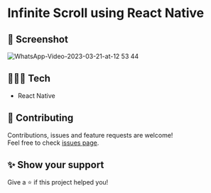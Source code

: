 # Infinite Scroll using React Native

## 📸 Screenshot

![WhatsApp-Video-2023-03-21-at-12 53 44](https://user-images.githubusercontent.com/115879524/226665959-2d46ba8a-49da-4e28-9a07-6696799c2a32.gif)

## 👨🏻‍💻 Tech

* React Native

## 🤝 Contributing

Contributions, issues and feature requests are welcome!<br />Feel free to check [issues page](../../issues).

## ✨ Show your support

Give a ⭐️ if this project helped you!
